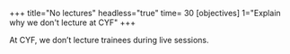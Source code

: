 +++
title="No lectures"
headless="true"
time= 30
[objectives]
    1="Explain why we don't lecture at CYF"
+++

At CYF, we don’t lecture trainees during live sessions.
